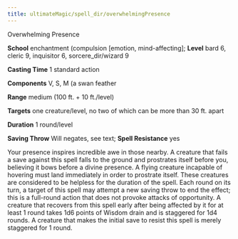 ```yaml
---
title: ultimateMagic/spell_dir/overwhelmingPresence
---
```

Overwhelming Presence

**School** enchantment (compulsion [emotion, mind-affecting]; **Level** bard 6, cleric 9, inquisitor 6, sorcere_dir/wizard 9

**Casting Time** 1 standard action

**Components** V, S, M (a swan feather

**Range** medium (100 ft. + 10 ft./level)

**Targets** one creature/level, no two of which can be more than 30 ft. apart

**Duration** 1 round/level

**Saving Throw** Will negates, see text; **Spell Resistance** yes

Your presence inspires incredible awe in those nearby. A creature that fails a save against this spell falls to the ground and prostrates itself before you, believing it bows before a divine presence. A flying creature incapable of hovering must land immediately in order to prostrate itself. These creatures are considered to be helpless for the duration of the spell. Each round on its turn, a target of this spell may attempt a new saving throw to end the effect; this is a full-round action that does not provoke attacks of opportunity. A creature that recovers from this spell early after being affected by it for at least 1 round takes 1d6 points of Wisdom drain and is staggered for 1d4 rounds. A creature that makes the initial save to resist this spell is merely staggered for 1 round.

